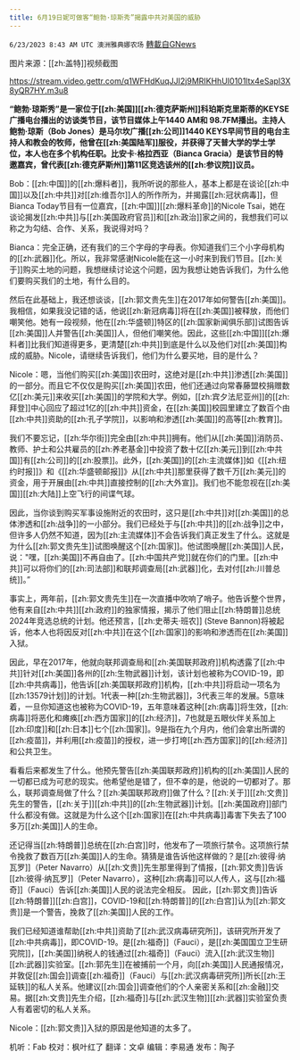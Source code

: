 ```yaml
---
title: 6月19日妮可做客“鲍勃·琼斯秀”揭露中共对美国的威胁
---
```

`6/23/2023 8:43 AM UTC 澳洲雅典娜农场` [轉載自GNews](https://gnews.org/articles/1406281)

图片来源：[[zh:盖特]]视频截图

https://stream.video.gettr.com/q1WFHdKuqJJI2j9MRIKHhUI0101ltx4eSapI3X8yQR7HY.m3u8

**“鲍勃·琼斯秀”是一家位于[[zh:美国]][[zh:德克萨斯州]]科珀斯克里斯蒂的KEYSE广播电台播出的访谈类节目，该节目媒体上午1440 AM和 98.7FM播出。主持人鲍勃·琼斯（Bob Jones）是马尔坎广播[[zh:公司]]1440 KEYS早间节目的电台主持人和教会的牧师，他曾在[[zh:美国陆军]]服役，并获得了天普大学的学士学位，本人也在多个机构任职。比安卡·格拉西亚（Bianca Gracia）是该节目的特邀嘉宾，曾代表[[zh:德克萨斯州]]第11区竞选该州的[[zh:参议院]]议员。**

Bob：[[zh:中国]]的[[zh:爆料者]]，我所听说的那些人，基本上都是在谈论[[zh:中国]]以及[[zh:中共]]对[[zh:维吾尔]]人的所作所为，并揭露[[zh:冠状病毒]]，但Bianca Today节目有一位嘉宾，[[zh:中国]][[zh:爆料革命]]的Nicole Tsai，她在谈论揭发[[zh:中共]]与[[zh:美国政府官员]]和[[zh:政治]]家之间的，我想我们可以称之为勾结、合作、关系，我说得对吗？

Bianca：完全正确，还有我们的三个字母的字母表。你知道我们三个小字母机构的[[zh:武器]]化。所以，我非常感谢Nicole能在这一小时来到我们节目。[[zh:关于]]购买土地的问题，我想继续讨论这个问题，因为我想让她告诉我们，为什么他们要购买我们的土地，有什么目的。

然后在此基础上，我还想谈谈，[[zh:郭文贵先生]]在2017年如何警告[[zh:美国]]。我相信，如果我没记错的话，他说[[zh:新冠病毒]]将在[[zh:美国]]被释放，而他们嘲笑他。她有一段视频，他在[[zh:华盛顿]]特区的[[zh:国家新闻俱乐部]]试图告诉[[zh:美国]]人并警告[[zh:美国]]人，但他们嘲笑他。因此，这些[[zh:中国]][[zh:爆料者]]比我们知道得更多，更清楚[[zh:中共]]到底是什么以及他们对[[zh:美国]]构成的威胁。Nicole，请继续告诉我们，他们为什么要买地，目的是什么？

Nicole：嗯，当他们购买[[zh:美国]]农田时，这绝对是[[zh:中共]]渗透[[zh:美国]]的一部分。而且它不仅仅是购买[[zh:美国]]农田，他们还通过向常春藤盟校捐赠数亿[[zh:美元]]来收买[[zh:美国]]的学院和大学。例如，[[zh:宾夕法尼亚州]]的[[zh:拜登]]中心回应了超过1亿的[[zh:中共]]资金，在[[zh:美国]]校园里建立了数百个由[[zh:中共]]资助的[[zh:孔子学院]]，以影响和渗透[[zh:美国]]的高等[[zh:教育]]。

我们不要忘记，[[zh:华尔街]]完全由[[zh:中共]]拥有。他们从[[zh:美国]]消防员、教师、护士和公共雇员的[[zh:养老基金]]中投资了数十亿[[zh:美元]]到[[zh:中共国]]有[[zh:公司]]的[[zh:股票]]。此外，[[zh:美国]]的[[zh:主流媒体]]如《[[zh:纽约时报]]》和《[[zh:华盛顿邮报]]》从[[zh:中共]]那里获得了数千万[[zh:美元]]的资金，用于开展由[[zh:中共]]直接控制的[[zh:大外宣]]。我们也不能忽视在[[zh:美国]][[zh:大陆]]上空飞行的间谍气球。

因此，当你谈到购买军事设施附近的农田时，这只是[[zh:中共]]对[[zh:美国]]的总体渗透和[[zh:战争]]的一小部分。我们已经处于与[[zh:中共]]的[[zh:战争]]之中，但许多人仍然不知道，因为[[zh:主流媒体]]不会告诉我们真正发生了什么。这就是为什么[[zh:郭文贵先生]]试图唤醒这个[[zh:国家]]。他试图唤醒[[zh:美国]]人民，说："嘿，[[zh:美国]]不再自由了。[[zh:中国共产党]]就在你们的门里。[[zh:中共]]可以将你们的[[zh:司法部]]和联邦调查局[[zh:武器]]化，去对付[[zh:川普总统]]。”

事实上，两年前，[[zh:郭文贵先生]]在一次直播中吹响了哨子。他告诉整个世界，他有来自[[zh:中共]][[zh:政府]]的独家情报，揭示了他们阻止[[zh:特朗普]]总统2024年竞选总统的计划。他还预言，[[zh:史蒂夫·班农]] (Steve Bannon)将被起诉，他本人也将因反对[[zh:中共]]在这个[[zh:国家]]的影响和渗透而在[[zh:美国]]入狱。

因此，早在2017年，他就向联邦调查局和[[zh:美国联邦政府]]机构透露了[[zh:中共]]针对[[zh:美国]]各州的[[zh:生物武器]]计划，该计划也被称为COVID-19，即[[zh:中共病毒]]，他告诉[[zh:美国联邦政府]]机构，[[zh:中共]]将启动一项名为[[zh:13579计划]]的计划。1代表一种[[zh:生物武器]]，3代表三年的发展。5意味着，一旦你知道这也被称为COVID-19，五年意味着这种[[zh:病毒]]将生效，[[zh:病毒]]将恶化和瘫痪[[zh:西方国家]]的[[zh:经济]]，7也就是五眼伙伴关系加上[[zh:印度]]和[[zh:日本]]七个[[zh:国家]]。9是指在九个月内，他们会拿出所谓的[[zh:疫苗]]，并利用[[zh:疫苗]]的授权，进一步打垮[[zh:西方国家]]的[[zh:经济]]和公共卫生。

看看后来都发生了什么。他预先警告[[zh:美国联邦政府]]机构的[[zh:美国]]人民的一切都已成为可悲的现实。他希望他是错了，但不幸的是，他说的一切都对了。那么，联邦调查局做了什么？[[zh:美国联邦政府]]做了什么？[[zh:关于]][[zh:文贵]]先生的警告，[[zh:关于]][[zh:中共]]的[[zh:生物武器]]计划。[[zh:美国政府]]部门什么都没有做。这就是为什么这个[[zh:国家]]在[[zh:中共病毒]]毒害下失去了100多万[[zh:美国]]人的生命。

还记得当[[zh:特朗普]]总统在[[zh:白宫]]时，他发布了一项旅行禁令。这项旅行禁令挽救了数百万[[zh:美国]]人的生命。猜猜是谁告诉他这样做的？是[[zh:彼得·纳瓦罗]]（Peter Navarro）从[[zh:文贵]]先生那里得到了情报，[[zh:郭文贵]]告诉[[zh:彼得·纳瓦罗]]（Peter Navarro），这种[[zh:病毒]]可以人传人，这与[[zh:福奇]]（Fauci）告诉[[zh:美国]]人民的说法完全相反。 因此，[[zh:郭文贵]]告诉[[zh:特朗普]][[zh:白宫]]，COVID-19和[[zh:特朗普]]的[[zh:白宫]]认为[[zh:郭文贵]]是一个警告，挽救了[[zh:美国]]人民的工作。

我们已经知道谁帮助[[zh:中共]]资助了[[zh:武汉病毒研究所]]，该研究所开发了[[zh:中共病毒]]，即COVID-19。是[[zh:福奇]]（Fauci），是[[zh:美国国立卫生研究院]]，[[zh:美国]]纳税人的钱通过[[zh:福奇]]（Fauci）流入[[zh:武汉生物]][[zh:武器]]实验室。[[zh:郭先生]]在被捕前一个月，向[[zh:美国]]人民通报情况，并敦促[[zh:国会]]调查[[zh:福奇]]（Fauci）与[[zh:武汉病毒研究所]]所长[[zh:王延轶]]的私人关系。他建议[[zh:国会]]调查他们的个人亲密关系和[[zh:金融]]交易。据[[zh:文贵]]先生介绍，[[zh:福奇]]与[[zh:武汉生物]][[zh:武器]]实验室负责人有着密切的私人关系。

Nicole：[[zh:郭文贵]]入狱的原因是他知道的太多了。

机听：Fab  校对：枫叶红了  翻译：文卓   编辑：李易通   发布：陶子

